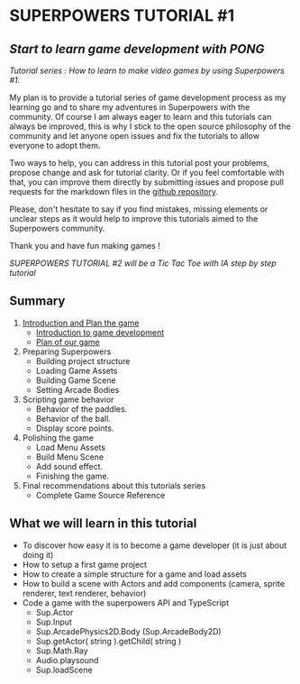 # SUPERPOWERS TUTORIAL #1
## *Start to learn game development with PONG*
*Tutorial series : How to learn to make video games by using Superpowers #1.*

My plan is to provide a tutorial series of game development process as my
learning go and to share my adventures in Superpowers with the community.
Of course I am always eager to learn and this tutorials can always be improved,
this is why I stick to the open source philosophy of the community and let anyone
open issues and fix the tutorials to allow everyone to adopt them.

Two ways to help, you can address in this tutorial post your problems, propose change
and ask for tutorial clarity. Or if you feel comfortable with that, you can improve them
directly by submitting issues and propose pull requests for the markdown files in the [github repository][1].

Please, don't hesitate to say if you find mistakes, missing elements or unclear steps as it
would help to improve this tutorials aimed to the Superpowers community.

 Thank you and have fun making games !

*SUPERPOWERS TUTORIAL #2 will be a Tic Tac Toe with IA step by step tutorial*

## Summary

1. [Introduction and Plan the game](ch1.md#chapter-1--introduction-and-plan-the-game)
    * [Introduction to game development](ch1.md#chapter-1--introduction-and-plan-the-game)
    * [Plan of our game](ch1.md#plan-the-game)
2. Preparing Superpowers
    * Building project structure
    * Loading Game Assets
    * Building Game Scene
    * Setting Arcade Bodies
3. Scripting game behavior
    * Behavior of the paddles.
    * Behavior of the ball.
    * Display score points.
4. Polishing the game
    * Load Menu Assets
    * Build Menu Scene
    * Add sound effect.
    * Finishing the game.
5. Final recommendations about this tutorials series
    * Complete Game Source Reference

## What we will learn in this tutorial

- To discover how easy it is to become a game developer (it is just about doing it)
- How to setup a first game project
- How to create a simple structure for a game and load assets
- How to build a scene with Actors and add components (camera, sprite renderer, text renderer, behavior)
- Code a game with the superpowers API and TypeScript
    - Sup.Actor
    - Sup.Input
    - Sup.ArcadePhysics2D.Body (Sup.ArcadeBody2D)
    - Sup.getActor( string ).getChild( string )
    - Sup.Math.Ray
    - Audio.playsound
    - Sup.loadScene

[1]:https://github.com/mseyne/superpowers-tutorials
